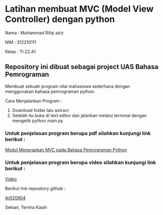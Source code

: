 # Latihan membuat MVC (Model View Controller) dengan python

Nama : Muhammad Rifqi aziz

NIM : 312210111

Kelas : TI.22.A1


## Repository ini dibuat sebagai project UAS Bahasa Pemrograman

Membuat sebuah program nilai mahasiswa sederhana dengan menggunakan bahasa pemrograman python.

Cara Menjalankan Program :

1. Download folder lalu extract
2. Setelah itu buka di text editor dan jalankan melalui terminal dengan mengetik python main.py

### Untuk penjelasan program berupa pdf silahkan kunjungi link berikut :

[Modul Menerapkan MVC pada Bahasa Pemrograman Python](https://drive.google.com/file/d/1g8W20_Qo5X-7dgrrKLSXnyRi6gTIbOu1/view?usp=share_link)

### Untuk penjelasan program berupa video silahkan kunjungi link berikut :
[Video](https://drive.google.com/file/d/10Zg8LMcKPar3VTedVahHVoiCq8qvaMNl/view?usp=share_link)

Berikut link repository github :

[iki020904](https://github.com/iki020904/UAS.git)

Sekian, Terima Kasih
